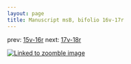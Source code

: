 ```yaml
---
layout: page
title: Manuscript msB, bifolio 16v-17r
---
```


prev: [15v-16r](../15v-16r/) next: [17v-18r](../17v-18r/)



[![Linked to zoomble image](http://www.homermultitext.org/iipsrv?IIIF=/project/homer/pyramidal/deepzoom/hmt/vbbifolio/v1/vb_16v_17r.tif/full/2000,/0/default.jpg)](http://www.homermultitext.org/ict2/?urn=urn:cite2:hmt:vbbifolio.v1:vb_16v_17r)

